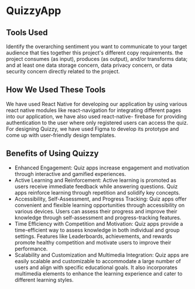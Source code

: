 # QuizzyApp

## Tools Used
Identify the overarching sentiment you want to communicate to your target audience that ties
together this project's different copy requirements. the project consumes (as input), produces (as
output), and/or transforms data; and at least one data storage concern, data privacy concern, or data
security concern directly related to the project.
## How We Used These Tools
We have used React Native for developing our application by using various react native modules like
react-navigation for integrating different pages into our application, we have also used react-native-
firebase for providing authentication to the user where only registered users can access the quiz. For
designing Quizzy, we have used Figma to develop its prototype and come up with user-friendly design
templates.
## Benefits of Using Quizzy
- Enhanced Engagement: Quiz apps increase engagement and motivation through interactive and gamified experiences.
- Active Learning and Reinforcement: Active learning is promoted as users receive immediate feedback while answering questions. Quiz apps reinforce learning through repetition and solidify key concepts.
- Accessibility, Self-Assessment, and Progress Tracking: Quiz apps offer convenient and flexible
learning opportunities through accessibility on various devices. Users can assess their progress
and improve their knowledge through self-assessment and progress-tracking features.
- Time Efficiency with Competition and Motivation: Quiz apps provide a time-efficient way to
assess knowledge in both individual and group settings. Features like Leaderboards,
achievements, and rewards promote healthy competition and motivate users to improve their
performance.
- Scalability and Customization and Multimedia Integration: Quiz apps are easily scalable and
customizable to accommodate a large number of users and align with specific educational
goals. It also incorporates multimedia elements to enhance the learning experience and cater to
different learning styles.
